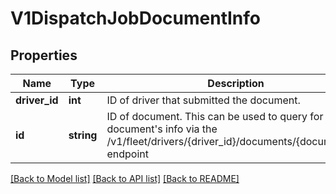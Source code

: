 # V1DispatchJobDocumentInfo

## Properties
Name | Type | Description | Notes
------------ | ------------- | ------------- | -------------
**driver_id** | **int** | ID of driver that submitted the document. | 
**id** | **string** | ID of document. This can be used to query for the document&#x27;s info via the /v1/fleet/drivers/{driver_id}/documents/{document_id} endpoint | 

[[Back to Model list]](../../README.md#documentation-for-models) [[Back to API list]](../../README.md#documentation-for-api-endpoints) [[Back to README]](../../README.md)

